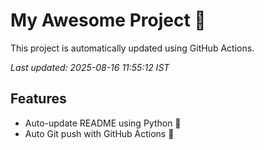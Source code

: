 # My Awesome Project 🚀

This project is automatically updated using GitHub Actions.

_Last updated: 2025-08-16 11:55:12 IST_

## Features
- Auto-update README using Python 🐍
- Auto Git push with GitHub Actions 🤖
